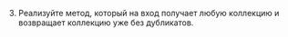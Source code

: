 3. Реализуйте метод, который на вход получает любую коллекцию и возвращает коллекцию уже без дубликатов.
